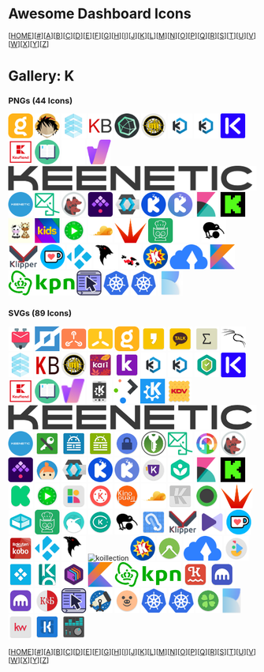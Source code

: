 # Awesome Dashboard Icons

[[HOME](..)][[#](gallery.md)][[A](gallery-a.md)][[B](gallery-b.md)][[C](gallery-c.md)][[D](gallery-d.md)][[E](gallery-e.md)][[F](gallery-f.md)][[G](gallery-g.md)][[H](gallery-h.md)][[I](gallery-i.md)][[J](gallery-j.md)][[K](gallery-k.md)][[L](gallery-l.md)][[M](gallery-m.md)][[N](gallery-n.md)][[O](gallery-o.md)][[P](gallery-p.md)][[Q](gallery-q.md)][[R](gallery-r.md)][[S](gallery-s.md)][[T](gallery-t.md)][[U](gallery-u.md)][[V](gallery-v.md)][[W](gallery-w.md)][[X](gallery-x.md)][[Y](gallery-y.md)][[Z](gallery-z.md)]

# Gallery: K

### PNGs (44 Icons)

<img src="../icons/kagi.png" alt="kagi" height="50"> <img src="../icons/kaizoku.png" alt="kaizoku" height="50"> <img src="../icons/kamatera.png" alt="kamatera" height="50"> <img src="../icons/kanboard.png" alt="kanboard" height="50"> <img src="../icons/kapacitor.png" alt="kapacitor" height="50"> <img src="../icons/kapowarr.png" alt="kapowarr" height="50"> <img src="../icons/kasm-workspaces.png" alt="kasm-workspaces" height="50"> <img src="../icons/kasm.png" alt="kasm" height="50"> <img src="../icons/kasten-k10.png" alt="kasten-k10" height="50"> <img src="../icons/kaufland.png" alt="kaufland" height="50"> <img src="../icons/kavita.png" alt="kavita" height="50"> <img src="../icons/kbin-light.png" alt="kbin-light" height="50"> <img src="../icons/kbin.png" alt="kbin" height="50"> <img src="../icons/keenetic-new.png" alt="keenetic-new" height="50"> <img src="../icons/keenetic.png" alt="keenetic" height="50"> <img src="../icons/keila.png" alt="keila" height="50"> <img src="../icons/kerberos.png" alt="kerberos" height="50"> <img src="../icons/kestra.png" alt="kestra" height="50"> <img src="../icons/keycloak.png" alt="keycloak" height="50"> <img src="../icons/keyoxide-alt.png" alt="keyoxide-alt" height="50"> <img src="../icons/keyoxide.png" alt="keyoxide" height="50"> <img src="../icons/kibana.png" alt="kibana" height="50"> <img src="../icons/kick.png" alt="kick" height="50"> <img src="../icons/kids-alt.png" alt="kids-alt" height="50"> <img src="../icons/kids.png" alt="kids" height="50"> <img src="../icons/kimai.png" alt="kimai" height="50"> <img src="../icons/kinto.png" alt="kinto" height="50"> <img src="../icons/kitana.png" alt="kitana" height="50"> <img src="../icons/kitchenowl.png" alt="kitchenowl" height="50"> <img src="../icons/kiwix-light.png" alt="kiwix-light" height="50"> <img src="../icons/kiwix.png" alt="kiwix" height="50"> <img src="../icons/klipper.png" alt="klipper" height="50"> <img src="../icons/ko-fi.png" alt="ko-fi" height="50"> <img src="../icons/kodi.png" alt="kodi" height="50"> <img src="../icons/koel.png" alt="koel" height="50"> <img src="../icons/koillection.png" alt="koillection" height="50"> <img src="../icons/komga.png" alt="komga" height="50"> <img src="../icons/kopia.png" alt="kopia" height="50"> <img src="../icons/kotlin.png" alt="kotlin" height="50"> <img src="../icons/kpn.png" alt="kpn" height="50"> <img src="../icons/krusader.png" alt="krusader" height="50"> <img src="../icons/kubernetes-dashboard.png" alt="kubernetes-dashboard" height="50"> <img src="../icons/kubernetes.png" alt="kubernetes" height="50"> <img src="../icons/kutt.png" alt="kutt" height="50">

### SVGs (89 Icons)

<img src="../icons/k-9-posta.svg" alt="k-9-posta" height="50"> <img src="../icons/k0s.svg" alt="k0s" height="50"> <img src="../icons/k3-os.svg" alt="k3-os" height="50"> <img src="../icons/k3s.svg" alt="k3s" height="50"> <img src="../icons/kagi.svg" alt="kagi" height="50"> <img src="../icons/kakaostory.svg" alt="kakaostory" height="50"> <img src="../icons/kakaotalk.svg" alt="kakaotalk" height="50"> <img src="../icons/kalgebra.svg" alt="kalgebra" height="50"> <img src="../icons/kali-linux.svg" alt="kali-linux" height="50"> <img src="../icons/kamatera.svg" alt="kamatera" height="50"> <img src="../icons/kanboard.svg" alt="kanboard" height="50"> <img src="../icons/kapowarr.svg" alt="kapowarr" height="50"> <img src="../icons/kari.svg" alt="kari" height="50"> <img src="../icons/kariyer-net.svg" alt="kariyer-net" height="50"> <img src="../icons/kasm-workspaces.svg" alt="kasm-workspaces" height="50"> <img src="../icons/kasm.svg" alt="kasm" height="50"> <img src="../icons/kaspersky-internet-security.svg" alt="kaspersky-internet-security" height="50"> <img src="../icons/kasten-k10.svg" alt="kasten-k10" height="50"> <img src="../icons/kaufland.svg" alt="kaufland" height="50"> <img src="../icons/kavita.svg" alt="kavita" height="50"> <img src="../icons/kbin.svg" alt="kbin" height="50"> <img src="../icons/kde-connect.svg" alt="kde-connect" height="50"> <img src="../icons/kde-plasma.svg" alt="kde-plasma" height="50"> <img src="../icons/kde.svg" alt="kde" height="50"> <img src="../icons/kdv.svg" alt="kdv" height="50"> <img src="../icons/keenetic-new.svg" alt="keenetic-new" height="50"> <img src="../icons/keenetic.svg" alt="keenetic" height="50"> <img src="../icons/keepass-dx.svg" alt="keepass-dx" height="50"> <img src="../icons/keepass2android-offline.svg" alt="keepass2android-offline" height="50"> <img src="../icons/keepass2android.svg" alt="keepass2android" height="50"> <img src="../icons/keepassdroid.svg" alt="keepassdroid" height="50"> <img src="../icons/keepassxc.svg" alt="keepassxc" height="50"> <img src="../icons/keila.svg" alt="keila" height="50"> <img src="../icons/kepler-music-player.svg" alt="kepler-music-player" height="50"> <img src="../icons/kerberos.svg" alt="kerberos" height="50"> <img src="../icons/kestra.svg" alt="kestra" height="50"> <img src="../icons/keybase.svg" alt="keybase" height="50"> <img src="../icons/keycloak.svg" alt="keycloak" height="50"> <img src="../icons/keyoxide-alt.svg" alt="keyoxide-alt" height="50"> <img src="../icons/keyoxide.svg" alt="keyoxide" height="50"> <img src="../icons/khalti.svg" alt="khalti" height="50"> <img src="../icons/khan-academy.svg" alt="khan-academy" height="50"> <img src="../icons/kibana.svg" alt="kibana" height="50"> <img src="../icons/kick.svg" alt="kick" height="50"> <img src="../icons/kickstarter.svg" alt="kickstarter" height="50"> <img src="../icons/kimai.svg" alt="kimai" height="50"> <img src="../icons/kinedu.svg" alt="kinedu" height="50"> <img src="../icons/kinemaster.svg" alt="kinemaster" height="50"> <img src="../icons/kinotrend.svg" alt="kinotrend" height="50"> <img src="../icons/kinto.svg" alt="kinto" height="50"> <img src="../icons/kirigami-gallery.svg" alt="kirigami-gallery" height="50"> <img src="../icons/kiss-launcher.svg" alt="kiss-launcher" height="50"> <img src="../icons/kitana.svg" alt="kitana" height="50"> <img src="../icons/kitchen-3d.svg" alt="kitchen-3d" height="50"> <img src="../icons/kitchenowl.svg" alt="kitchenowl" height="50"> <img src="../icons/kiwi-browser.svg" alt="kiwi-browser" height="50"> <img src="../icons/kiwicom.svg" alt="kiwicom" height="50"> <img src="../icons/kiwix.svg" alt="kiwix" height="50"> <img src="../icons/klimbgrades.svg" alt="klimbgrades" height="50"> <img src="../icons/klipper.svg" alt="klipper" height="50"> <img src="../icons/kmplayer.svg" alt="kmplayer" height="50"> <img src="../icons/ko-fi.svg" alt="ko-fi" height="50"> <img src="../icons/kobo-books.svg" alt="kobo-books" height="50"> <img src="../icons/kodi.svg" alt="kodi" height="50"> <img src="../icons/koel.svg" alt="koel" height="50"> <img src="../icons/koillection.svg" alt="koillection" height="50"> <img src="../icons/komga.svg" alt="komga" height="50"> <img src="../icons/komoot.svg" alt="komoot" height="50"> <img src="../icons/kopia.svg" alt="kopia" height="50"> <img src="../icons/korablik.svg" alt="korablik" height="50"> <img src="../icons/kore.svg" alt="kore" height="50"> <img src="../icons/koreader.svg" alt="koreader" height="50"> <img src="../icons/koshelek.svg" alt="koshelek" height="50"> <img src="../icons/kotlin.svg" alt="kotlin" height="50"> <img src="../icons/kpn.svg" alt="kpn" height="50"> <img src="../icons/kptncook.svg" alt="kptncook" height="50"> <img src="../icons/kraken-pro.svg" alt="kraken-pro" height="50"> <img src="../icons/kraken.svg" alt="kraken" height="50"> <img src="../icons/krasnoe-beloe.svg" alt="krasnoe-beloe" height="50"> <img src="../icons/krusader.svg" alt="krusader" height="50"> <img src="../icons/kstars.svg" alt="kstars" height="50"> <img src="../icons/ktuberling.svg" alt="ktuberling" height="50"> <img src="../icons/kubernetes-dashboard.svg" alt="kubernetes-dashboard" height="50"> <img src="../icons/kubernetes.svg" alt="kubernetes" height="50"> <img src="../icons/kuroba.svg" alt="kuroba" height="50"> <img src="../icons/kutt.svg" alt="kutt" height="50"> <img src="../icons/kw.svg" alt="kw" height="50"> <img src="../icons/kwgt.svg" alt="kwgt" height="50"> <img src="../icons/kx-music-player.svg" alt="kx-music-player" height="50">

[[HOME](..)][[#](gallery.md)][[A](gallery-a.md)][[B](gallery-b.md)][[C](gallery-c.md)][[D](gallery-d.md)][[E](gallery-e.md)][[F](gallery-f.md)][[G](gallery-g.md)][[H](gallery-h.md)][[I](gallery-i.md)][[J](gallery-j.md)][[K](gallery-k.md)][[L](gallery-l.md)][[M](gallery-m.md)][[N](gallery-n.md)][[O](gallery-o.md)][[P](gallery-p.md)][[Q](gallery-q.md)][[R](gallery-r.md)][[S](gallery-s.md)][[T](gallery-t.md)][[U](gallery-u.md)][[V](gallery-v.md)][[W](gallery-w.md)][[X](gallery-x.md)][[Y](gallery-y.md)][[Z](gallery-z.md)]

